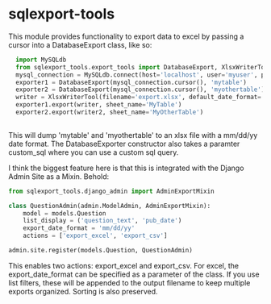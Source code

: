 # sqlexport-tools
This module provides functionality to export data to excel by passing a cursor into a DatabaseExport class, like so:

```python
  import MySQLdb
  from sqlexport_tools.export_tools import DatabaseExport, XlsxWriterTool
  mysql_connection = MySQLdb.connect(host='localhost', user='myuser', passwd='mypass', db='mydb', use_unicode=True)
  exporter1 = DatabaseExport(mysql_connection.cursor(), 'mytable')
  exporter2 = DatabaseExport(mysql_connection.cursor(), 'myothertable')
  writer = XlsxWriterTool(filename='export.xlsx', default_date_format='mm/dd/yy')
  exporter1.export(writer, sheet_name='MyTable')
  exporter2.export(writer2, sheet_name='MyOtherTable')
    
```
This will dump 'mytable' and 'myothertable' to an xlsx file with a mm/dd/yy date format.  The DatabaseExporter constructor also takes a paramter custom_sql where you can use a custom sql query.

I think the biggest feature here is that this is integrated with the Django Admin Site as a Mixin.  Behold:

```python
from sqlexport_tools.django_admin import AdminExportMixin

class QuestionAdmin(admin.ModelAdmin, AdminExportMixin):
    model = models.Question
    list_display = ('question_text', 'pub_date')
    export_date_format = 'mm/dd/yy'
    actions = ['export_excel', 'export_csv']

admin.site.register(models.Question, QuestionAdmin)

```

This enables two actions: export_excel and export_csv.  For excel, the export_date_format can be specified as a parameter of the class.  If you use list filters, these will be appended to the output filename to keep multiple exports organized.  Sorting is also preserved.
